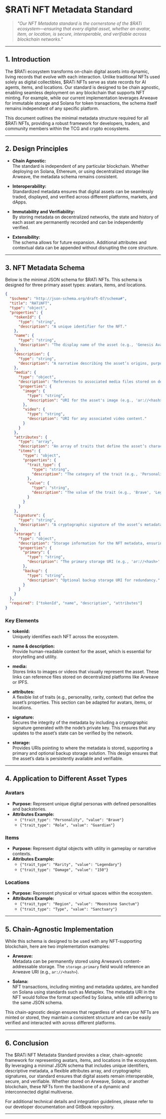# $RATi NFT Metadata Standard

> _"Our NFT Metadata standard is the cornerstone of the $RATi ecosystem—ensuring that every digital asset, whether an avatar, item, or location, is secure, interoperable, and verifiable across blockchain networks."_

---

## 1. Introduction

The $RATi ecosystem transforms on-chain digital assets into dynamic, living records that evolve with each interaction. Unlike traditional NFTs used solely as digital collectibles, $RATi NFTs serve as state records for AI agents, items, and locations. Our standard is designed to be chain agnostic, enabling seamless deployment on any blockchain that supports NFT minting. For example, while our current implementation leverages Arweave for immutable storage and Solana for token transactions, the schema itself remains independent of any specific platform.

This document outlines the minimal metadata structure required for all $RATi NFTs, providing a robust framework for developers, traders, and community members within the TCG and crypto ecosystems.

---

## 2. Design Principles

- **Chain Agnostic:**  
  The standard is independent of any particular blockchain. Whether deploying on Solana, Ethereum, or using decentralized storage like Arweave, the metadata schema remains consistent.

- **Interoperability:**  
  Standardized metadata ensures that digital assets can be seamlessly traded, displayed, and verified across different platforms, markets, and dApps.

- **Immutability and Verifiability:**  
  By storing metadata on decentralized networks, the state and history of each asset are permanently recorded and can be independently verified.

- **Extensibility:**  
  The schema allows for future expansion. Additional attributes and contextual data can be appended without disrupting the core structure.

---

## 3. NFT Metadata Schema

Below is the minimal JSON schema for $RATi NFTs. This schema is designed for three primary asset types: avatars, items, and locations.

```json
{
  "$schema": "http://json-schema.org/draft-07/schema#",
  "title": "RATiNFT",
  "type": "object",
  "properties": {
    "tokenId": {
      "type": "string",
      "description": "A unique identifier for the NFT."
    },
    "name": {
      "type": "string",
      "description": "The display name of the asset (e.g., 'Genesis Avatar', 'Enchanted Sword', 'Moonstone Sanctum')."
    },
    "description": {
      "type": "string",
      "description": "A narrative describing the asset’s origins, purpose, and role within the ecosystem."
    },
    "media": {
      "type": "object",
      "description": "References to associated media files stored on decentralized networks.",
      "properties": {
        "image": {
          "type": "string",
          "description": "URI for the asset's image (e.g., 'ar://<hash>' or 'https://...')."
        },
        "video": {
          "type": "string",
          "description": "URI for any associated video content."
        }
      }
    },
    "attributes": {
      "type": "array",
      "description": "An array of traits that define the asset’s characteristics and context.",
      "items": {
        "type": "object",
        "properties": {
          "trait_type": {
            "type": "string",
            "description": "The category of the trait (e.g., 'Personality', 'Rarity', 'Region')."
          },
          "value": {
            "type": "string",
            "description": "The value of the trait (e.g., 'Brave', 'Legendary', 'Moonstone')."
          }
        }
      }
    },
    "signature": {
      "type": "string",
      "description": "A cryptographic signature of the asset’s metadata, signed by the node’s private key to ensure data integrity."
    },
    "storage": {
      "type": "object",
      "description": "Storage information for the NFT metadata, ensuring permanence and verifiability.",
      "properties": {
        "primary": {
          "type": "string",
          "description": "The primary storage URI (e.g., 'ar://<hash>' for Arweave)."
        },
        "backup": {
          "type": "string",
          "description": "Optional backup storage URI for redundancy."
        }
      }
    }
  },
  "required": ["tokenId", "name", "description", "attributes"]
}
```

### Key Elements

- **tokenId:**  
  Uniquely identifies each NFT across the ecosystem.

- **name & description:**  
  Provide human-readable context for the asset, which is essential for storytelling and utility.

- **media:**  
  Stores links to images or videos that visually represent the asset. These links can reference files stored on decentralized platforms like Arweave or IPFS.

- **attributes:**  
  A flexible list of traits (e.g., personality, rarity, context) that define the asset’s properties. This section can be adapted for avatars, items, or locations.

- **signature:**  
  Secures the integrity of the metadata by including a cryptographic signature generated with the node’s private key. This ensures that any updates to the asset’s state can be verified by the network.

- **storage:**  
  Provides URIs pointing to where the metadata is stored, supporting a primary and optional backup storage solution. This design ensures that the asset’s data is persistently available and verifiable.

---

## 4. Application to Different Asset Types

### Avatars

- **Purpose:** Represent unique digital personas with defined personalities and backstories.
- **Attributes Example:**  
  - `{"trait_type": "Personality", "value": "Brave"}`
  - `{"trait_type": "Role", "value": "Guardian"}`

### Items

- **Purpose:** Represent digital objects with utility in gameplay or narrative contexts.
- **Attributes Example:**  
  - `{"trait_type": "Rarity", "value": "Legendary"}`
  - `{"trait_type": "Damage", "value": "150"}`

### Locations

- **Purpose:** Represent physical or virtual spaces within the ecosystem.
- **Attributes Example:**  
  - `{"trait_type": "Region", "value": "Moonstone Sanctum"}`
  - `{"trait_type": "Type", "value": "Sanctuary"}`

---

## 5. Chain-Agnostic Implementation

While this schema is designed to be used with any NFT-supporting blockchain, here are two implementation examples:

- **Arweave:**  
  Metadata can be permanently stored using Arweave’s content-addressable storage. The `storage.primary` field would reference an Arweave URI (e.g., `ar://<hash>`).

- **Solana:**  
  NFT transactions, including minting and metadata updates, are handled on Solana using standards such as Metaplex. The metadata URI in the NFT would follow the format specified by Solana, while still adhering to the same JSON schema.

This chain-agnostic design ensures that regardless of where your NFTs are minted or stored, they maintain a consistent structure and can be easily verified and interacted with across different platforms.

---

## 6. Conclusion

The $RATi NFT Metadata Standard provides a clear, chain-agnostic framework for representing avatars, items, and locations in the ecosystem. By leveraging a minimal JSON schema that includes unique identifiers, descriptive metadata, a flexible attributes array, and cryptographic signatures, our standard ensures that digital assets remain interoperable, secure, and verifiable. Whether stored on Arweave, Solana, or another blockchain, these NFTs form the backbone of a dynamic and interconnected digital multiverse.

For additional technical details and integration guidelines, please refer to our developer documentation and GitBook repository.

---
